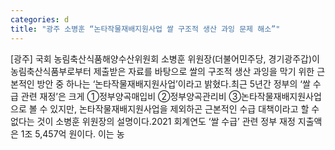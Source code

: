 ```yaml
---
categories: d
title: "광주 소병훈 “논타작물재배지원사업 쌀 구조적 생산 과잉 문제 해소”"
---
```

[광주] 국회 농림축산식품해양수산위원회 소병훈 위원장(더불어민주당, 경기광주갑)이 농림축산식품부로부터 제출받은 자료를 바탕으로 쌀의 구조적 생산 과잉을 막기 위한 근본적인 방안 중 하나는 ‘논타작물재배지원사업’이라고 밝혔다.최근 5년간 정부의 ‘쌀 수급 관련 재정’은 크게 ①정부양곡매입비 ②정부양곡관리비 ③논타작물재배지원사업으로 볼 수 있지만, 논타작물재배지원사업을 제외하곤 근본적인 수급 대책이라고 할 수 없다는 것이 소병훈 위원장의 설명이다.2021 회계연도 ‘쌀 수급’ 관련 정부 재정 지출액은 1조 5,457억 원이다. 이는 농